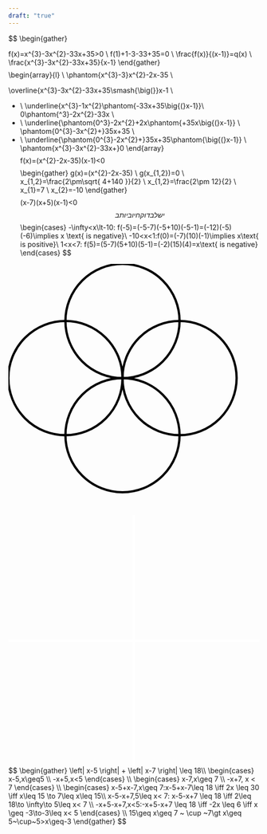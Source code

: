 ```yaml
---
draft: "true"
---
```


$$
\begin{gather}

f(x)=x^{3}-3x^{2}-33x+35>0 \\
f(1)+1-3-33+35=0 \\
\frac{f(x)}{(x-1)}=q(x) \\
\frac{x^{3}-3x^{2}-33x+35}{x-1}
\end{gather}
$$
$$
\begin{array}{l} \\ 
\phantom{x^{3}-3}x^{2}-2x-35 \\

\overline{x^{3}-3x^{2}-33x+35\smash{\big(}}x-1 \\
- \\
\underline{x^{3}-1x^{2}\phantom{-33x+35\big{(}x-1}}\\
0\phantom{^3}-2x^{2}-33x \\
- \\
\underline{\phantom{0^3}-2x^{2}+2x\phantom{+35x\big{(}x-1}} \\
\phantom{0^{3}-3x^{2}+}35x+35 \\
- \\
\underline{\phantom{0^{3}-2x^{2}+}35x+35\phantom{\big{(}x-1}} \\
\phantom{x^{3}-3x^{2}-33x+}0
\end{array}
$$
$$
f(x)=(x^{2}-2x-35)(x-1)<0
$$
$$
\begin{gather}
g(x)=(x^{2}-2x-35) \\
g(x_{1,2})=0 \\
x_{1,2}=\frac{2\pm\sqrt{ 4+140 }}{2} \\
x_{1,2}=\frac{2\pm 12}{2} \\
x_{1}=7 \\
x_{2}=-10
\end{gather}
$$
$$
(x-7)(x+5)(x-1)<0
$$
יש לבדוק חיוביות ב
$$
\begin{cases}
-\infty<x\lt-10: f(-5)=(-5-7)(-5+10)(-5-1)=(-12)(-5)(-6)\implies x \text{ is negative}\\
-10<x<1:f(0)=(-7)(10)(-1)\implies x\text{ is positive}\\
1<x<7: f(5)=(5-7)(5+10)(5-1)=(-2)(15)(4)=x\text{ is negative}
\end{cases}
$$

<svg viewBox="0 0 110 110" xmlns="http://www.w3.org/2000/svg">
<circle cx="25" cy="50" r="25" fill="none"  stroke="black" /> 
<circle cx="75" cy="50" r="25" fill="none"  stroke="black" /> 
<circle cx="50" cy="25" r="25" fill="none"  stroke="black" /> 
<circle cx="50" cy="75" r="25" fill="none"  stroke="black" /> 
</svg>

<svg viewBox="0 0 100 100" xmlns="http://www.w3.org/2000/svg">
<line x1="0" x2="100" y1="50" y2="50" stroke="white" />
<line x1="50" x2="50" y1="0" y2="100" stroke="white" />
</svg>
$$
\begin{gather}
\left| x-5 \right| + \left| x-7 \right| \leq 18\\
\begin{cases}
x-5,x\geq5 \\
-x+5,x<5
\end{cases} \\
\begin{cases}
x-7,x\geq 7 \\
-x+7, x < 7
\end{cases} \\
\begin{cases}
x-5+x-7,x\geq 7:x-5+x-7\leq 18 \iff 2x \leq 30 \iff x\leq 15 \to 7\leq x\leq 15\\
x-5-x+7,5\leq x< 7: x-5-x+7 \leq 18 \iff 2\leq 18\to \infty\to 5\leq x< 7 \\
-x+5-x+7,x<5:-x+5-x+7 \leq 18 \iff -2x \leq 6 \iff x \geq -3\to-3\leq x< 5
\end{cases} \\
15\geq x\geq 7 ~ \cup ~7\gt x\geq 5~\cup~5>x\geq-3
\end{gather}
$$